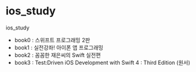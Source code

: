 # ios_study
ios_study

* book0 : 스위프트 프로그래밍 2판
* book1 : 실전강좌! 아이폰 앱 프로그래밍
* book2 : 꼼꼼한 재은씨의 Swift 실전편
* book3 : Test:Driven iOS Development with Swift 4 : Third Edition (원서)
